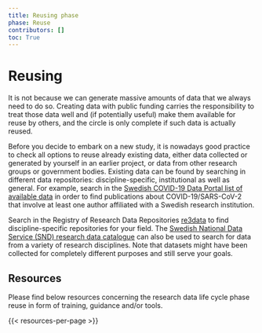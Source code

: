 ```yaml
---
title: Reusing phase
phase: Reuse
contributors: []
toc: True
---
```


# Reusing
It is not because we can generate massive amounts of data that we always need to do so. Creating data with public funding carries the responsibility to treat those data well and (if potentially useful) make them available for reuse by others, and the circle is only complete if such data is actually reused.

Before you decide to embark on a new study, it is nowadays good practice to check all options to reuse already existing data, either data collected or generated by yourself in an earlier project, or data from other research groups or government bodies. Existing data can be found by searching in different data repositories: discipline-specific, institutional as well as general. For example, search in the [Swedish COVID-19 Data Portal list of available data](https://covid19dataportal.se/datasets/all/) in order to find publications about COVID-19/SARS-CoV-2 that involve at least one author affiliated with a Swedish research institution.

Search in the Registry of Research Data Repositories [re3data](https://www.re3data.org) to find discipline-specific repositories for your field. The [Swedish National Data Service (SND) research data catalogue](https://snd.gu.se/en/catalogue) can also be used to search for data from a variety of research disciplines. Note that datasets might have been collected for completely different purposes and still serve your goals.


## Resources
Please find below resources concerning the  research data life cycle phase reuse in form of training, guidance and/or tools.

{{< resources-per-page >}}
